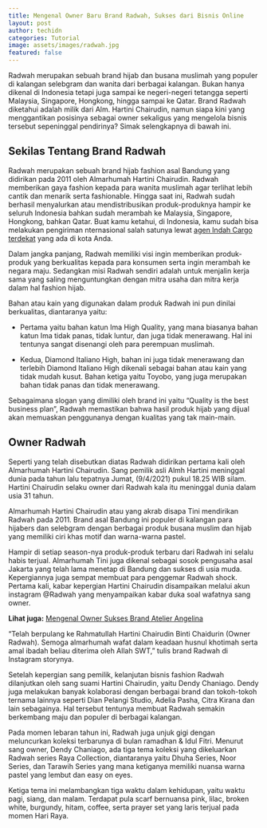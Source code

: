 ```yaml
---
title: Mengenal Owner Baru Brand Radwah, Sukses dari Bisnis Online
layout: post
author: techidn
categories: Tutorial
image: assets/images/radwah.jpg
featured: false
---
```



Radwah merupakan sebuah brand hijab dan busana muslimah yang populer di kalangan selebgram dan wanita dari berbagai kalangan. Bukan hanya dikenal di Indonesia tetapi juga sampai ke negeri-negeri tetangga seperti Malaysia, Singapore, Hongkong, hingga sampai ke Qatar. Brand Radwah diketahui adalah milik dari Alm. Hartini Chairudin, namun siapa kini yang menggantikan posisinya sebagai owner sekaligus yang mengelola bisnis tersebut sepeninggal pendirinya? Simak selengkapnya di bawah ini.

## Sekilas Tentang Brand Radwah

Radwah merupakan sebuah brand hijab fashion asal Bandung yang didirikan  pada 2011 oleh Almarhumah Hartini Chairudin. Radwah memberikan gaya fashion kepada para wanita muslimah agar terlihat lebih cantik dan menarik serta fashionable. Hingga saat ini, Radwah sudah berhasil menyalurkan atau mendistribusikan produk-produknya hampir ke seluruh Indonesia bahkan sudah merambah ke Malaysia, Singapore, Hongkong, bahkan Qatar. Buat kamu ketahui, di Indonesia, kamu sudah bisa melakukan pengiriman nternasional salah satunya lewat [agen Indah Cargo terdekat](https://paketmu.com/category/indah-cargo/) yang ada di kota Anda. 

Dalam jangka panjang, Radwah memiliki visi ingin memberikan produk-produk yang berkualitas kepada para konsumen serta ingin merambah ke negara maju. Sedangkan misi Radwah sendiri adalah untuk menjalin kerja sama yang saling menguntungkan dengan mitra usaha dan mitra kerja dalam hal fashion hijab.

Bahan atau kain yang digunakan dalam produk Radwah ini pun dinilai berkualitas, diantaranya yaitu:

- Pertama yaitu bahan katun Ima High Quality, yang mana biasanya bahan katun Ima tidak panas, tidak luntur, dan juga tidak menerawang. Hal ini tentunya sangat disenangi oleh para perempuan muslimah.

- Kedua, Diamond Italiano High, bahan ini juga tidak menerawang dan terlebih Diamond Italiano High dikenali sebagai bahan atau kain yang tidak mudah kusut.
Bahan ketiga yaitu Toyobo, yang juga merupakan bahan tidak panas dan tidak menerawang.

Sebagaimana slogan yang dimiliki oleh brand ini yaitu “Quality is the best business plan”, Radwah memastikan bahwa hasil produk hijab yang dijual akan memuaskan penggunanya dengan kualitas yang tak main-main.

## Owner Radwah

Seperti yang telah disebutkan diatas Radwah didirikan pertama kali oleh Almarhumah Hartini Chairudin. Sang pemilik asli Almh Hartini meninggal dunia pada tahun lalu tepatnya Jumat, (9/4/2021) pukul 18.25 WIB silam. Hartini Chairudin selaku owner dari Radwah kala itu meninggal dunia dalam usia 31 tahun. 

Almarhumah Hartini Chairudin atau yang akrab disapa Tini mendirikan Radwah pada 2011. Brand asal Bandung ini populer di kalangan para hijabers dan selebgram dengan berbagai produk busana muslim dan hijab yang memiliki ciri khas motif dan warna-warna pastel. 

Hampir di setiap season-nya produk-produk terbaru dari Radwah ini selalu habis terjual. Almarhumah Tini juga dikenal sebagai sosok pengusaha asal Jakarta yang telah lama menetap di Bandung dan sukses di usia muda. Kepergiannya juga sempat membuat para penggemar Radwah shock. Pertama kali, kabar kepergian Hartini Chairudin disampaikan melalui akun instagram @Radwah yang menyampaikan kabar duka soal wafatnya sang owner. 

**Lihat juga:** [Mengenal Owner Sukses Brand Atelier Angelina](https://blogs.itb.ac.id/merketplaceid/2022/09/19/mengenal-lebih-dekat-angella-fransisca/)

“Telah berpulang ke Rahmatullah Hartini Chairudin Binti Chaidurin (Owner Radwah). Semoga almarhumah wafat dalam keadaan husnul khotimah serta amal ibadah beliau diterima oleh Allah SWT,” tulis brand Radwah di Instagram storynya.

Setelah kepergian sang pemilik,  kelanjutan bisnis fashion Radwah dilanjutkan oleh sang suami Hartini Chairudin, yaitu Dendy Chaniago. Dendy juga melakukan banyak kolaborasi dengan berbagai brand dan tokoh-tokoh ternama lainnya seperti Dian Pelangi Studio, Adelia Pasha, Citra Kirana dan lain sebagainya. Hal tersebut tentunya membuat Radwah semakin berkembang maju dan populer di berbagai kalangan.

Pada momen lebaran tahun ini, Radwah juga unjuk gigi dengan meluncurkan koleksi terbarunya di bulan ramadhan & Idul Fitri. Menurut sang owner, Dendy Chaniago, ada tiga tema koleksi yang dikeluarkan Radwah series Raya Collection, diantaranya yaitu Dhuha Series, Noor Series, dan Tarawih Series yang mana ketiganya memiliki nuansa warna pastel yang lembut dan easy on eyes. 

Ketiga tema ini melambangkan tiga waktu dalam kehidupan, yaitu waktu pagi, siang, dan malam. Terdapat pula scarf bernuansa pink, lilac, broken white, burgundy, hitam, coffee, serta prayer set yang laris terjual pada momen Hari Raya.

